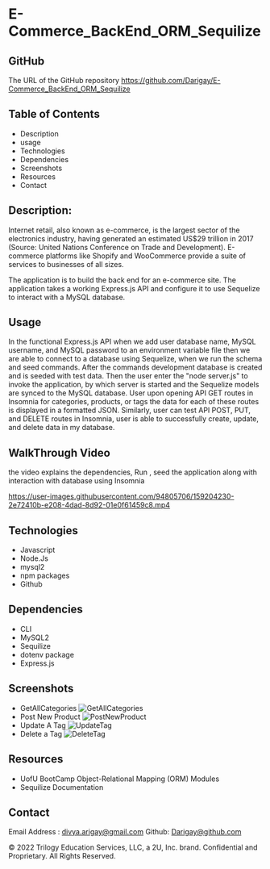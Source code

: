 # E-Commerce_BackEnd_ORM_Sequilize

## GitHub 
The URL of the GitHub repository
https://github.com/Darigay/E-Commerce_BackEnd_ORM_Sequilize

## Table of Contents
- Description
- usage
- Technologies
- Dependencies
- Screenshots
- Resources
- Contact

## Description:
Internet retail, also known as e-commerce, is the largest sector of the electronics industry, having generated an estimated US$29 trillion in 2017 (Source: United Nations Conference on Trade and Development). E-commerce platforms like Shopify and WooCommerce provide a suite of services to businesses of all sizes.

The application is to build the back end for an e-commerce site. The application takes a working Express.js API and configure it to use Sequelize to interact with a MySQL database.

## Usage
In the functional Express.js API when we add user database name, MySQL username, and MySQL password to an environment variable file
then we are able to connect to a database using Sequelize, when we run the schema and seed commands.
After the commands development database is created and is seeded with test data.
Then the user enter the "node server.js" to invoke the application, by which server is started and the Sequelize models are synced to the MySQL database.
User upon opening API GET routes in Insomnia for categories, products, or tags the data for each of these routes is displayed in a formatted JSON.
Similarly, user can test API POST, PUT, and DELETE routes in Insomnia,  user is able to successfully create, update, and delete data in my database.

## WalkThrough Video
the video explains the dependencies, Run , seed the application along with interaction with database using Insomnia

https://user-images.githubusercontent.com/94805706/159204230-2e72410b-e208-4dad-8d92-01e0f61459c8.mp4


## Technologies
- Javascript
- Node.Js
- mysql2
- npm packages 
- Github

## Dependencies
- CLI
- MySQL2
- Sequilize
- dotenv package
- Express.js

## Screenshots
- GetAllCategories
![GetAllCategories](https://user-images.githubusercontent.com/94805706/159201554-2e4a4301-ed7d-4eec-b72d-e8e53dc19171.png)
- Post New Product
![PostNewProduct](https://user-images.githubusercontent.com/94805706/159201565-c3bbbe52-a07b-4426-be2d-4d87818ddb74.png)
- Update A Tag
![UpdateTag](https://user-images.githubusercontent.com/94805706/159201572-4fa7f8f3-a1d2-45cc-8f28-607377010aec.png)
- Delete a Tag
![DeleteTag](https://user-images.githubusercontent.com/94805706/159201576-a6e86718-3c97-406a-9540-39b17de93035.png)


## Resources
- UofU BootCamp Object-Relational Mapping (ORM) Modules
- Sequilize Documentation

## Contact
Email Address : divya.arigay@gmail.com 
Github: Darigay@github.com


© 2022 Trilogy Education Services, LLC, a 2U, Inc. brand. Confidential and Proprietary. All Rights Reserved.


